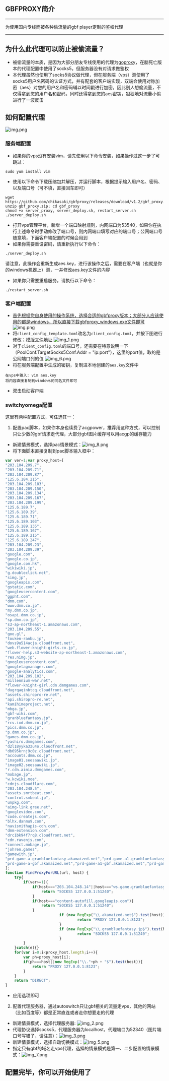 ## GBFPROXY简介

---


为使用国内专线而被各种偷流量的gbf player定制的鉴权代理

---

## 为什么此代理可以防止被偷流量？
- 被偷流量的本质，是因为大部分朋友专线使用的代理为[goproxy](https://github.com/snail007/goproxy)，在脑死亡版本的代理配置中使用了socks5，但服务器没有对请求做鉴权
- 本代理虽然也使用了socks5协议做代理，但在服务端（vps）测使用了socks5用户名密码的认证方式，并有配套的客户端实现，双端会使用对称加密（aes）对您的用户名和密码辅以时间戳进行加密。因此别人想偷流量，不仅得拿到您的用户名和密码，同时还得拿到您的aes密钥，狠狠地对流量小偷进行了一波反击

## 如何配置代理
![img.png](img.png)

### 服务端配置
- 如果你的vps没有安装vim，请先使用以下命令安装，如果操作过这一步了可跳过：
```shell
sudo yum install vim
```
- 使用以下命令下载压缩包并解压，并运行脚本，根据提示输入用户名、密码、以及端口号（可不填，直接回车即可）
```shell
wget https://github.com/chikasaki/gbfproxy/releases/download/v1.2/gbf_proxy.zip
unzip gbf_proxy.zip; cd gbf_proxy
chmod +x server_proxy, server_deploy.sh, restart_server.sh
./server_deploy.sh
```
- 打开vps管理平台，新增一个端口映射规则，内网端口为53540，如果你在执行上述命令时手动修改了端口号，则内网端口填写对应的端口号；公网端口号随意填，下面客户端配置的时候会用到
- 如果你需要重设密码，请重新执行以下命令：
```shell
./server_deploy.sh
```
请注意，此操作会重新生成aes.key，进行该操作之后，需要在客户端（也就是你的windows机器上）测，一并修改aes.key文件的内容
- 如果你只需要重启服务，请执行以下命令：
```shell
./restart_server.sh
```

### 客户端配置
- [首先根据您自身使用的操作系统，选择合适的gbfproxy版本；大部分人应该使用的都是windows，所以直接下载gbfproxy_windows.exe文件即可](https://github.com/chikasaki/gbfproxy/releases/tag/v1.2)
  ![img.png](img.png)
- 将`client_config_template.toml`改名为`client_config.toml`，并按下图进行修改；[模版文件地址](https://github.com/chikasaki/gbfproxy/blob/main/client_config_template.toml)
![img_1.png](img_1.png)
- 对于`client_config.toml`的端口号，还需要在特意说明一下（PoolConf.TargetSocks5Conf.Addr = "ip:port"），这里的port值，取的是公网端口列的值
![img_6.png](img_6.png)
- 将在服务端配置中生成的密钥，复制进本地创建的`aes.key`文件中
```shell
在vps中输入: vim aes.key
将内容直接复制到windows的同名文件即可
```
- 双击启动客户端

### switchyomega配置
这里有两种配置方式，可任选其一：
1. 配置pac脚本，如果你本身也续费了acgpower，推荐用这种方式，可以控制只让少数的gbf请求走代理，大部分gbf图片缓存可以用acgp的缓存能力
  - 新建情景模式，选择pac情景模式：![img_8.png](img_8.png)
  - 将下面脚本直接复制到pac脚本输入框中：
```javascript
var ver=1;var proxy_host=[
"203.104.209.7",
"203.104.209.71",
"203.104.209.87",
"125.6.184.215",
"203.104.209.183",
"203.104.209.150",
"203.104.209.134",
"203.104.209.167",
"203.104.209.199",
"125.6.189.7",
"125.6.189.39",
"125.6.189.71",
"125.6.189.103",
"125.6.189.135",
"125.6.189.167",
"125.6.189.215",
"125.6.189.247",
"203.104.209.23",
"203.104.209.39",
"google.com",
"google.co.jp",
"google.com.hk",
"wikiwiki.jp",
"g.doubleclick.net",
"simg.jp",
"googleapis.com",
"gstatic.com",
"googleusercontent.com",
"ggpht.com",
"dmm.com",
"www.dmm.co.jp",
"my.dmm.co.jp",
"osapi.dmm.co.jp",
"sp.dmm.co.jp",
"s3-ap-northeast-1.amazonaws.com",
"203.104.209.55",
"goo.gl",
"touken-ranbu.jp",
"dovs9u514acja.cloudfront.net",
"web.flower-knight-girls.co.jp",
"flower-help.s3-website-ap-northeast-1.amazonaws.com",
"res.nimg.jp",
"googleusercontent.com",
"googletagmanager.com",
"google-analytics.com",
"203.104.209.102",
"millennium-war.net",
"flower-knight-girl.cdn.dmmgames.com",
"dugrqaqinbtcq.cloudfront.net",
"assets.shiropro-re.net",
"api.shiropro-re.net",
"kamihimeproject.net",
"mbga.jp",
"gbf-wiki.com",
"granbluefantasy.jp",
"rcv.ixd.dmm.co.jp",
"pics.dmm.co.jp",
"p.dmm.co.jp",
"games.dmm.co.jp",
"yashiro.dmmgames.com",
"d2l18yyka3zu4o.cloudfront.net",
"db695krnj9c0z.cloudfront.net",
"accounts.dmm.co.jp",
"image01.seesaawiki.jp",
"image02.seesaawiki.jp",
"r.cdn.aimia.dmmgames.com",
"mobage.jp",
"w.kcwiki.moe",
"cdnjs.cloudflare.com",
"203.104.248.5",
"assets.smrtbeat.com",
"control.smbeat.jp",
"unpkg.com",
"aimg-link.gree.net",
"googlevideo.com",
"code.createjs.com",
"blhx.danmu9.com",
"navismithapis-cdn.com",
"dmm-extension.com",
"drc1bk94f7rq8.cloudfront.net",
"cdn.ravenjs.com",
"connect.mobage.jp",
"johren.games",
"gamewith.jp",
"prd-game-a-granbluefantasy.akamaized.net","prd-game-a1-granbluefantasy.akamaized.net","prd-game-a2-granbluefantasy.akamaized.net","prd-game-a3-granbluefantasy.akamaized.net","prd-game-a4-granbluefantasy.akamaized.net","prd-game-a5-granbluefantasy.akamaized.net",
"prd-game-a-gbf.akamaized.net","prd-game-a1-gbf.akamaized.net","prd-game-a2-gbf.akamaized.net","prd-game-a3-gbf.akamaized.net","prd-game-a4-gbf.akamaized.net","prd-game-a5-gbf.akamaized.net","prd-game-a6-gbf.akamaized.net"
];
function FindProxyForURL(url, host) {
	try{
		if(ver>=1){
			if(host==="203.104.248.14"||host==="ws.game.granbluefantasy.jp"){
				return "SOCKS5 127.0.0.1:51240";
			}
			if(host==="content-autofill.googleapis.com"){
				return "SOCKS5 127.0.0.1:51240";
			}
                        if (new RegExp("\\.akamaized.net$").test(host)) {
                                return "PROXY 127.0.0.1:8123";
                        }
                        if (new RegExp("\\.granbluefantasy.jp$").test(host)) {
                                return "SOCKS5 127.0.0.1:51240";
                        }
 		}
	}catch(e){}
    for(var i=0;i<proxy_host.length;i++){
		var ph=proxy_host[i];
		if(ph===host||new RegExp("\\."+ph + "$").test(host)){
			return "PROXY 127.0.0.1:8123";
		}
	}
    return "DIRECT";
}
```
  - 应用选项即可

2. 配置代理服务器，通过autoswitch只让gbf相关的流量走vps，其他的网站（比如百度等）都是正常直连或者走你想要走的代理
  - 新建情景模式，选择代理服务器: ![img_2.png](img_2.png)
  - 代理协议选择socks5，代理服务器为localhost，代理端口为52340（图片端口号写错了，请注意）：![img_3.png](img_3.png)
  - 新建情景模式，选择自动切换模式：![img_5.png](img_5.png)
  - 指定只有gbf的域名走vps代理，选择的情景模式是第一、二步配置的情景模式：![img_7.png](img_7.png)
## 配置完毕，你可以开始使用了
